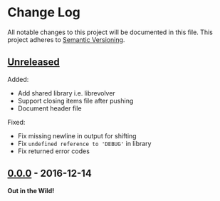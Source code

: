 # Change Log

All notable changes to this project will be documented in this file.
This project adheres to [Semantic Versioning](http://semver.org/).

## [Unreleased][Unreleased]

Added:

* Add shared library i.e. librevolver
* Support closing items file after pushing
* Document header file

Fixed:

* Fix missing newline in output for shifting
* Fix `undefined reference to 'DEBUG'` in library
* Fix returned error codes


## [0.0.0][0.0.0] - 2016-12-14

**Out in the Wild!**


[0.0.0]:https://github.com/GochoMugo/revolver/releases/tag/v0.0.0
[Unreleased]: https://github.com/GochoMugo/revolver/compare/v0.0.0...master
